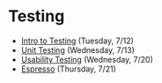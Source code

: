 # Testing

- [Intro to Testing](https://github.com/ga-adi-nyc/Course-Materials/tree/master/lessons/testing/testing-intro-lesson) (Tuesday, 7/12)
- [Unit Testing](https://github.com/ga-adi-nyc/Course-Materials/tree/master/lessons/testing/junit-testing-lesson) (Wednesday, 7/13)
- [Usability Testing](https://github.com/ga-adi-nyc/Course-Materials/tree/master/lessons/testing/usability-testing-lesson) (Wednesday, 7/20)
- [Espresso](https://github.com/ga-adi-nyc/Course-Materials/tree/master/lessons/testing/espresso-lesson) (Thursday, 7/21)
